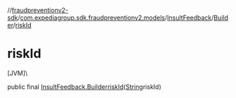 //[fraudpreventionv2-sdk](../../../../index.md)/[com.expediagroup.sdk.fraudpreventionv2.models](../../index.md)/[InsultFeedback](../index.md)/[Builder](index.md)/[riskId](risk-id.md)

# riskId

[JVM]\

public final [InsultFeedback.Builder](index.md)[riskId](risk-id.md)([String](https://docs.oracle.com/javase/8/docs/api/java/lang/String.html)riskId)
